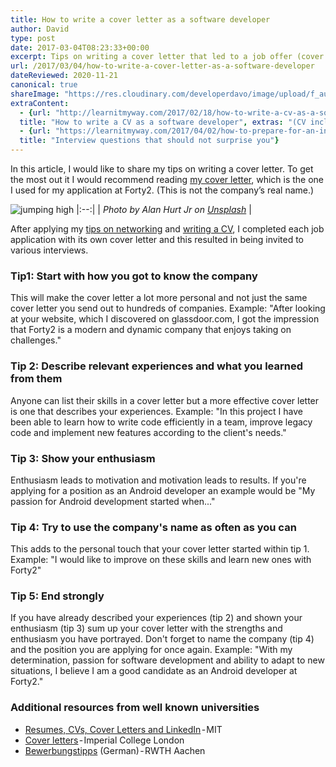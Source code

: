 ```yaml
---
title: How to write a cover letter as a software developer
author: David
type: post
date: 2017-03-04T08:23:33+00:00
excerpt: Tips on writing a cover letter that led to a job offer (cover letter included)
url: /2017/03/04/how-to-write-a-cover-letter-as-a-software-developer
dateReviewed: 2020-11-21
canonical: true
shareImage: "https://res.cloudinary.com/developerdavo/image/upload/f_auto,w_1200/v1605971376/learnitmyway/alan-hurt-jr-Eax7a3sVHAw-unsplash_lmcuna.jpg"
extraContent:
  - {url: "http://learnitmyway.com/2017/02/18/how-to-write-a-cv-as-a-software-developer/", 
  title: "How to write a CV as a software developer", extras: "(CV included)"}
  - {url: "https://learnitmyway.com/2017/04/02/how-to-prepare-for-an-interview-as-a-software-developer-part-i/", 
  title: "Interview questions that should not surprise you"}
---
```


In this article, I would like to share my tips on writing a cover letter. To get the most out it I would recommend reading [my cover letter](https://drive.google.com/file/d/0B3ZNcIeUNLoLLTVwc3VhaTNlZGs/view?usp=sharing), which is the one I used for my application at Forty2. (This is not the company’s real name.)

![jumping high](https://res.cloudinary.com/developerdavo/image/upload/f_auto,w_1000/v1605971376/learnitmyway/alan-hurt-jr-Eax7a3sVHAw-unsplash_lmcuna.jpg)
|:--:|
| *Photo by Alan Hurt Jr on [Unsplash](https://unsplash.com/photos/Eax7a3sVHAw)* |

<!--more-->
<!-- og:description -->

After applying my [tips on networking](https://learnitmyway.com/2017/01/31/how-to-network-as-a-software-developer/) and [writing a CV](http://learnitmyway.com/2017/02/18/how-to-write-a-cv-as-a-software-developer/), I completed each job application with its own cover letter and this resulted in being invited to various interviews.

### Tip1: Start with how you got to know the company

This will make the cover letter a lot more personal and not just the same cover letter you send out to hundreds of companies. Example: "After looking at your website, which I discovered on glassdoor.com, I got the impression that Forty2 is a modern and dynamic company that enjoys taking on challenges."

### Tip 2: Describe relevant experiences and what you learned from them

Anyone can list their skills in a cover letter but a more effective cover letter is one that describes your experiences. Example: "In this project I have been able to learn how to write code efficiently in a team, improve legacy code and implement new features according to the client's needs."

### Tip 3: Show your enthusiasm

Enthusiasm leads to motivation and motivation leads to results. If you're applying for a position as an Android developer an example would be "My passion for Android development started when..."

### Tip 4: Try to use the company's name as often as you can

This adds to the personal touch that your cover letter started within tip 1. Example: "I would like to improve on these skills and learn new ones with Forty2"

### Tip 5: End strongly

If you have already described your experiences (tip 2) and shown your enthusiasm (tip 3) sum up your cover letter with the strengths and enthusiasm you have portrayed. Don't forget to name the company (tip 4) and the position you are applying for once again. Example: "With my determination, passion for software development and ability to adapt to new situations, I believe I am a good candidate as an Android developer at Forty2."

### Additional resources from well known universities

- [Resumes, CVs, Cover Letters and LinkedIn](https://gecd.mit.edu/jobs-and-internships/resumes-cvs-cover-letters-and-linkedin) - MIT
- [Cover letters](https://www.imperial.ac.uk/careers/applications-and-interviews/cover-letters/) - Imperial College London
- [Bewerbungstipps](http://www.rwth-aachen.de/cms/root/Studium/Nach-dem-Studium/Karriere/~top/Bewerbungstipps/) (German) - RWTH Aachen
